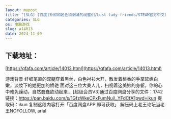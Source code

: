 ```yaml
---
layout: mypost
title: "[SLG] [百度]乔甜和她色欲汹涌的闺蜜们/Lust lady friends/STEAM官方中文[简+繁]（1.16G）"
categories: SLG
os: 电脑游戏
slug: a14013
date: 2024-11-09
---
```


## 下载地址：

[https://qfafa.com/article/14013.html](https://qfafa.com/article/14013.html)

游戏背景
纤细笔直的双腿穿着黑丝，白色衬衫大开，散发着桃香的手掌软绵白嫩，淡妆下的她更加的娇艳
面对这三位大美人儿，扫视着这美妙的身躯，你的心中难免躁动，自然蠢蠢欲动起来…
\[超级会员V3\]通过百度网盘分享的文件：1742
链接：https://pan.baidu.com/s/1GfzWkeCPxFumNuj\_YFdCfA?pwd=ikun 
提取码：ikun 
复制这段内容打开「百度网盘APP 即可获取」
解压码上老王论坛当老王NOFOLLOW, arial